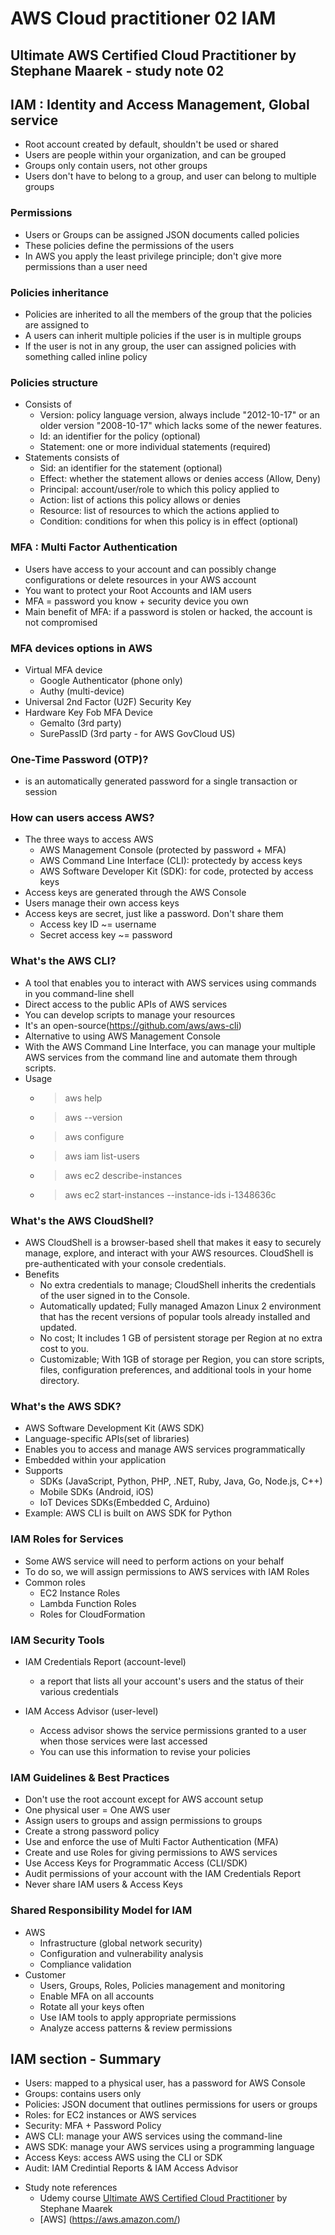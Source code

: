 # AWS Cloud practitioner 02 IAM

## Ultimate AWS Certified Cloud Practitioner by Stephane Maarek - study note 02

## IAM : Identity and Access Management, Global service
* Root account created by default, shouldn't be used or shared
* Users are people within your organization, and can be grouped
* Groups only contain users, not other groups
* Users don't have to belong to a group, and user can belong to multiple groups

### Permissions
* Users or Groups can be assigned JSON documents called policies
* These policies define the permissions of the users
* In AWS you apply the least privilege principle; don't give more permissions than a user need

### Policies inheritance
* Policies are inherited to all the members of the group that the policies are assigned to
* A users can inherit multiple policies if the user is in multiple groups
* If the user is not in any group, the user can assigned policies with something called inline policy

### Policies structure
* Consists of
  * Version: policy language version, always include "2012-10-17" or an older version "2008-10-17" which lacks some of the newer features.
  * Id: an identifier for the policy (optional)
  * Statement: one or more individual statements (required)
* Statements consists of
  * Sid: an identifier for the statement (optional)
  * Effect: whether the statement allows or denies access (Allow, Deny)
  * Principal: account/user/role to which this policy applied to
  * Action: list of actions this policy allows or denies
  * Resource: list of resources to which the actions applied to
  * Condition: conditions for when this policy is in effect (optional)

### MFA : Multi Factor Authentication
* Users have access to your account and can possibly change configurations or delete resources in your AWS account
* You want to protect your Root Accounts and IAM users
* MFA = password you know + security device you own
* Main benefit of MFA: if a password is stolen or hacked,  the account is not compromised

### MFA devices options in AWS
* Virtual MFA device
  * Google Authenticator (phone only)
  * Authy (multi-device)
* Universal 2nd Factor (U2F) Security Key
* Hardware Key Fob MFA Device
  * Gemalto (3rd party)
  * SurePassID (3rd party - for AWS GovCloud US)

### One-Time Password (OTP)?
*  is an automatically generated password for a single transaction or session

### How can users access AWS?
* The three ways to access AWS
  * AWS Management Console (protected by password + MFA)
  * AWS Command Line Interface (CLI): protectedy by access keys
  * AWS Software Developer Kit (SDK): for code, protected by access keys
* Access keys are generated through the AWS Console
* Users manage their own access keys
* Access keys are secret, just like a password. Don't share them
  * Access key ID ~= username
  * Secret access key ~= password

### What's the AWS CLI?
* A tool that enables you to interact with AWS services using commands in you command-line shell
* Direct access to the public APIs of AWS services
* You can develop scripts to manage your resources
* It's an open-source(https://github.com/aws/aws-cli)
* Alternative to using AWS Management Console
* With the AWS Command Line Interface, you can manage your multiple AWS services from the command line and automate them through scripts.
* Usage
  * >aws help
  * >aws --version
  * >aws configure
  * >aws iam list-users
  * >aws ec2 describe-instances
  * >aws ec2 start-instances --instance-ids i-1348636c

### What's the AWS CloudShell?
* AWS CloudShell is a browser-based shell that makes it easy to securely manage, explore, and interact with your AWS resources. CloudShell is pre-authenticated with your console credentials.
* Benefits
  * No extra credentials to manage; CloudShell inherits the credentials of the user signed in to the Console.
  * Automatically updated; Fully managed Amazon Linux 2 environment that has the recent versions of popular tools already installed and updated.
  * No cost; It includes 1 GB of persistent storage per Region at no extra cost to you.
  * Customizable; With 1GB of storage per Region, you can store scripts, files, configuration preferences, and additional tools in your home directory.

### What's the AWS SDK?
* AWS Software Development Kit (AWS SDK)
* Language-specific APIs(set of libraries)
* Enables you to access and manage AWS services programmatically
* Embedded within your application
* Supports
  * SDKs (JavaScript, Python, PHP, .NET, Ruby, Java, Go, Node.js, C++)
  * Mobile SDKs (Android, iOS)
  * IoT Devices SDKs(Embedded C, Arduino)
* Example: AWS CLI is built on AWS SDK for Python

### IAM Roles for Services
* Some AWS service will need to perform actions on your behalf
* To do so, we will assign permissions to AWS services with IAM Roles
* Common roles
  * EC2 Instance Roles
  * Lambda Function Roles
  * Roles for CloudFormation

### IAM Security Tools
* IAM Credentials Report (account-level)
  * a report that lists all your account's users and the status of their various credentials

* IAM Access Advisor (user-level)
  * Access advisor shows the service permissions granted to a user when those services were last accessed
  * You can use this information to revise your policies

### IAM Guidelines & Best Practices
* Don't use the root account except for AWS account setup
* One physical user = One AWS user
* Assign users to groups and assign permissions to groups
* Create a strong password policy
* Use and enforce the use of Multi Factor Authentication (MFA)
* Create and use Roles for giving permissions to AWS services
* Use Access Keys for Programmatic Access (CLI/SDK)
* Audit permissions of your account with the IAM Credentials Report
* Never share IAM users & Access Keys

### Shared Responsibility Model for IAM
* AWS
  * Infrastructure (global network security)
  * Configuration and vulnerability analysis
  * Compliance validation
* Customer
  * Users, Groups, Roles, Policies management and monitoring
  * Enable MFA on all accounts
  * Rotate all your keys often
  * Use IAM tools to apply appropriate permissions
  * Analyze access patterns & review permissions

## IAM section - Summary
* Users: mapped to a physical user, has a password for AWS Console
* Groups: contains users only
* Policies: JSON document that outlines permissions for users or groups
* Roles: for EC2 instances or AWS services
* Security: MFA + Password Policy
* AWS CLI: manage your AWS services using the command-line
* AWS SDK: manage your AWS services using a programming language
* Access Keys: access AWS using the CLI or SDK
* Audit: IAM Credintial Reports & IAM Access Advisor

- Study note references
  - Udemy course [Ultimate AWS Certified Cloud Practitioner](https://www.udemy.com/course/aws-certified-cloud-practitioner-new/) by Stephane Maarek
  - [AWS] (https://aws.amazon.com/)
